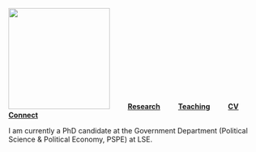 
<img src="sehoof.jpg" width="200"> &nbsp; &nbsp; &nbsp; &nbsp; [**Research**](Research.md) &nbsp; &nbsp; &nbsp; &nbsp; [**Teaching**](Teaching.md) &nbsp; &nbsp; &nbsp; &nbsp; [**CV**](CV.pdf) &nbsp; &nbsp; &nbsp; &nbsp; [**Connect**](Connect.md)

I am currently a PhD candidate at the Government Department (Political Science & Political Economy, PSPE) at LSE.



